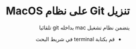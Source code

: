 # <div dir=rtl> تنزيل Git على نظام MacOS</dic>
<div dir=rtl>
يتضمن نظام تشغيل mac بداخله git  تلقائيا 

- 	قم بكتابة terminal في شريط البحث

</div>